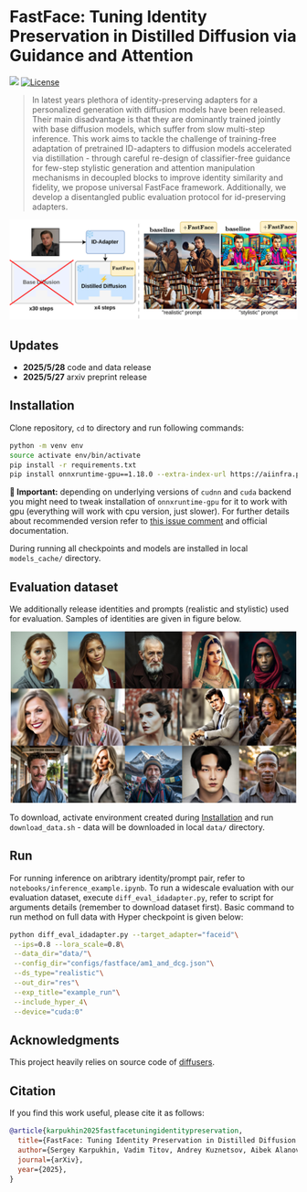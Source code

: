 # FastFace: Tuning Identity Preservation in Distilled Diffusion via Guidance and Attention

<a href="https://arxiv.org/abs/2505.21144"><img src="https://img.shields.io/badge/arXiv-2505.21144-b31b1b.svg" height=22.5><a>
[![License](https://img.shields.io/github/license/AIRI-Institute/al_toolbox)](./LICENSE)

>In latest years plethora of identity-preserving adapters for a personalized generation with diffusion models have been released. Their main disadvantage is that they are dominantly trained jointly with base diffusion models, which suffer from slow multi-step inference. This work aims to tackle the challenge of training-free adaptation of pretrained ID-adapters to diffusion models accelerated via distillation - through careful re-design of classifier-free guidance for few-step stylistic generation and attention manipulation mechanisms in decoupled blocks to improve identity similarity and fidelity, we propose universal FastFace framework. Additionally, we develop a disentangled public evaluation protocol for id-preserving adapters.
>

![image](docs/method_scheme_promo.png)

## Updates

- **2025/5/28**  code and data release
- **2025/5/27**  arxiv preprint release


## Installation

Clone repository, `cd` to directory and run following commands:

```bash
python -m venv env
source activate env/bin/activate
pip install -r requirements.txt
pip install onnxruntime-gpu==1.18.0 --extra-index-url https://aiinfra.pkgs.visualstudio.com/PublicPackages/_packaging/onnxruntime-cuda-12/pypi/simple/
```

**🚩 Important:** depending on underlying versions of `cudnn` and `cuda` backend you might need to tweak installation of `onnxruntime-gpu` for it to work with gpu (everything will work with cpu version, just slower). For further details about recommended version refer to [this issue comment](https://github.com/microsoft/onnxruntime/issues/21684#issuecomment-2375853992) and official documentation.

During running all checkpoints and models are installed in local `models_cache/` directory.

## Evaluation dataset

We additionally release identities and prompts (realistic and stylistic) used for evaluation. Samples of identities are given in figure below.

<p align="center">
<img src="docs/dataset_samples.jpg" alt="drawing" width="500"/>
</p>

To download, activate environment created during [Installation](#installation) and run `download_data.sh` - data will be downloaded in local `data/` directory. 

## Run

For running inference on aribtrary identity/prompt pair, refer to `notebooks/inference_example.ipynb`. To run a widescale evaluation with our evaluation dataset, execute `diff_eval_idadapter.py`, refer to script for arguments details (remember to download dataset first). Basic command to run method on full data with Hyper checkpoint is given below:

```bash
python diff_eval_idadapter.py --target_adapter="faceid"\
 --ips=0.8 --lora_scale=0.8\
 --data_dir="data/"\
 --config_dir="configs/fastface/am1_and_dcg.json"\
 --ds_type="realistic"\
 --out_dir="res"\
 --exp_title="example_run"\
 --include_hyper_4\
 --device="cuda:0"
```

## Acknowledgments

This project heavily relies on source code of [diffusers](https://huggingface.co/docs/diffusers/index).

## Citation

If you find this work useful, please cite it as follows:

```bibtex
@article{karpukhin2025fastfacetuningidentitypreservation,
  title={FastFace: Tuning Identity Preservation in Distilled Diffusion via Guidance and Attention},
  author={Sergey Karpukhin, Vadim Titov, Andrey Kuznetsov, Aibek Alanov},
  journal={arXiv},
  year={2025},
}
```
